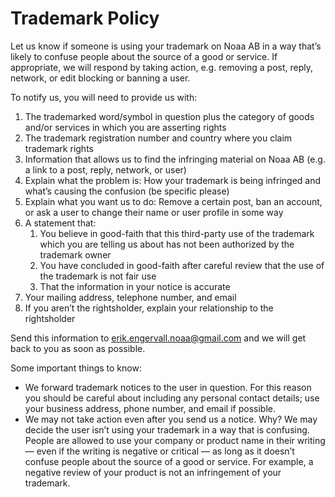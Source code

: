 # Trademark Policy

Let us know if someone is using your trademark on Noaa AB in a way that’s likely
to confuse people about the source of a good or service. If appropriate, we will
respond by taking action, e.g. removing a post, reply, network, or edit blocking
or banning a user.

To notify us, you will need to provide us with:

1. The trademarked word/symbol in question plus the category of goods and/or
   services in which you are asserting rights
2. The trademark registration number and country where you claim trademark
   rights
3. Information that allows us to find the infringing material on Noaa AB (e.g. a
   link to a post, reply, network, or user)
4. Explain what the problem is: How your trademark is being infringed and what’s
   causing the confusion (be specific please)
5. Explain what you want us to do: Remove a certain post, ban an account, or ask
   a user to change their name or user profile in some way
6. A statement that:
   1. You believe in good-faith that this third-party use of the trademark which
      you are telling us about has not been authorized by the trademark owner
   2. You have concluded in good-faith after careful review that the use of the
      trademark is not fair use
   3. That the information in your notice is accurate
7. Your mailing address, telephone number, and email
8. If you aren’t the rightsholder, explain your relationship to the rightsholder

Send this information to
[erik.engervall.noaa@gmail.com](mailto:erik.engervall.noaa@gmail.com) and we
will get back to you as soon as possible.

Some important things to know:

- We forward trademark notices to the user in question. For this reason you
  should be careful about including any personal contact details; use your
  business address, phone number, and email if possible.
- We may not take action even after you send us a notice. Why? We may decide the
  user isn’t using your trademark in a way that is confusing. People are allowed
  to use your company or product name in their writing — even if the writing is
  negative or critical — as long as it doesn’t confuse people about the source
  of a good or service. For example, a negative review of your product is not an
  infringement of your trademark.
